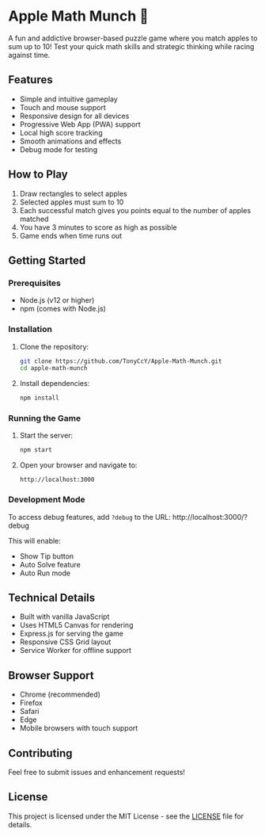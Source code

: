 # Apple Math Munch 🍎

A fun and addictive browser-based puzzle game where you match apples to sum up to 10! Test your quick math skills and strategic thinking while racing against time.

## Features

- Simple and intuitive gameplay
- Touch and mouse support
- Responsive design for all devices
- Progressive Web App (PWA) support
- Local high score tracking
- Smooth animations and effects
- Debug mode for testing

## How to Play

1. Draw rectangles to select apples
2. Selected apples must sum to 10
3. Each successful match gives you points equal to the number of apples matched
4. You have 3 minutes to score as high as possible
5. Game ends when time runs out

## Getting Started

### Prerequisites

- Node.js (v12 or higher)
- npm (comes with Node.js)

### Installation

1. Clone the repository:
   ```bash
   git clone https://github.com/TonyCcY/Apple-Math-Munch.git
   cd apple-math-munch
   ```

2. Install dependencies:
   ```bash
   npm install
   ```

### Running the Game

1. Start the server:
   ```bash
   npm start
   ```

2. Open your browser and navigate to:
   ```
   http://localhost:3000
   ```

### Development Mode

To access debug features, add `?debug` to the URL: 
http://localhost:3000/?debug

This will enable:
- Show Tip button
- Auto Solve feature
- Auto Run mode

## Technical Details

- Built with vanilla JavaScript
- Uses HTML5 Canvas for rendering
- Express.js for serving the game
- Responsive CSS Grid layout
- Service Worker for offline support

## Browser Support

- Chrome (recommended)
- Firefox
- Safari
- Edge
- Mobile browsers with touch support

## Contributing

Feel free to submit issues and enhancement requests!

## License

This project is licensed under the MIT License - see the [LICENSE](LICENSE) file for details.